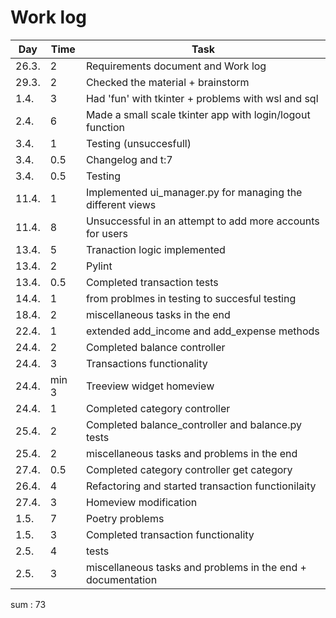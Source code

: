  # Work log

| Day | Time | Task |
|-----|------|------|
|26.3.|    2 | Requirements document and Work log |
|29.3.|    2 | Checked the material + brainstorm |
|1.4. |    3 | Had 'fun' with tkinter + problems with wsl and sql |
|2.4. |    6 | Made a small scale tkinter app with login/logout function |
|3.4. |    1 | Testing (unsuccesfull)    |
|3.4. |  0.5 | Changelog and t:7    |
|3.4. |  0.5 | Testing    |
|11.4.|    1 | Implemented ui_manager.py for managing the different views |
|11.4.|    8 | Unsuccessful in an attempt to add more accounts for users  |
|13.4.|    5 | Tranaction logic implemented   |
|13.4.|    2 | Pylint |
|13.4.|  0.5 | Completed transaction tests |
|14.4.|    1 | from problmes in testing to succesful testing  |
|18.4.|    2 | miscellaneous tasks in the end  |
|22.4.|    1 | extended add_income and add_expense methods |
|24.4.|    2 | Completed balance controller |
|24.4.|    3 | Transactions functionality |
|24.4.|min 3 | Treeview widget homeview |
|24.4.|    1 | Completed category controller |
|25.4.|    2 | Completed balance_controller and balance.py tests |
|25.4.|    2 | miscellaneous tasks and problems in the end |
|27.4.|  0.5 | Completed category controller get category |
|26.4.|    4 | Refactoring and started transaction functionilaity |
|27.4.|    3 | Homeview modification |
| 1.5.|    7 | Poetry problems |
| 1.5.|    3 |  Completed transaction functionality  |
| 2.5.|    4 | tests|
| 2.5.|    3 | miscellaneous tasks and problems in the end + documentation|

sum : 73